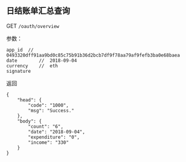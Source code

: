 ## 日结账单汇总查询

GET `/oauth/overview`

参数：

```
app_id 	// 0493320dff91aa9bd0c85c75b91b36d2bcb7df9f78aa79af9fefb3ba0e68baea
date 		//	2018-09-04
currency	//	eth
signature
```
返回

```
{
    "head": {
        "code": "1000",
        "msg": "Success."
    },
    "body": {
        "count": "6",
        "date": "2018-09-04",
        "expenditure": "0",
        "income": "330"
    }
}
```